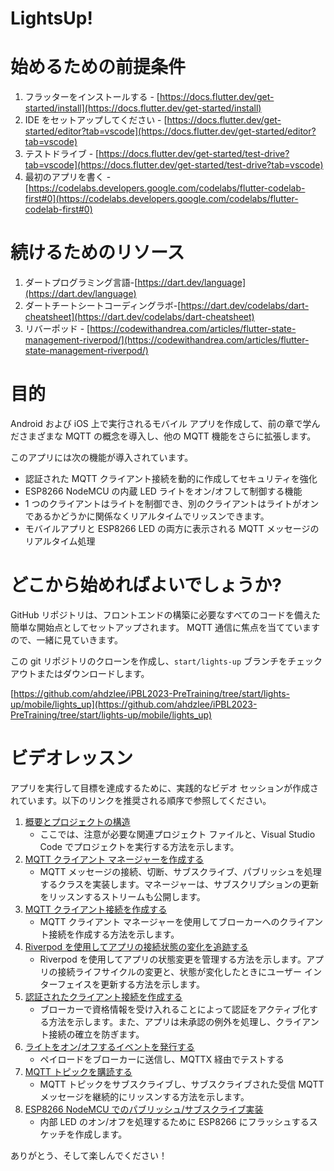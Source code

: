 # LightsUp!

# 始めるための前提条件

1. フラッターをインストールする - [https://docs.flutter.dev/get-started/install](https://docs.flutter.dev/get-started/install)
2. IDE をセットアップしてください - [https://docs.flutter.dev/get-started/editor?tab=vscode](https://docs.flutter.dev/get-started/editor?tab=vscode)
3. テストドライブ - [https://docs.flutter.dev/get-started/test-drive?tab=vscode](https://docs.flutter.dev/get-started/test-drive?tab=vscode)
4. 最初のアプリを書く - [https://codelabs.developers.google.com/codelabs/flutter-codelab-first#0](https://codelabs.developers.google.com/codelabs/flutter-codelab-first#0)

# 続けるためのリソース

1. ダートプログラミング言語-[https://dart.dev/language](https://dart.dev/language)
2. ダートチートシートコーディングラボ-[https://dart.dev/codelabs/dart-cheatsheet](https://dart.dev/codelabs/dart-cheatsheet)
3. リバーポッド - [https://codewithandrea.com/articles/flutter-state-management-riverpod/](https://codewithandrea.com/articles/flutter-state-management-riverpod/)

# 目的

Android および iOS 上で実行されるモバイル アプリを作成して、前の章で学んださまざまな MQTT の概念を導入し、他の MQTT 機能をさらに拡張します。

このアプリには次の機能が導入されています。

- 認証された MQTT クライアント接続を動的に作成してセキュリティを強化
- ESP8266 NodeMCU の内蔵 LED ライトをオン/オフして制御する機能
- 1 つのクライアントはライトを制御でき、別のクライアントはライトがオンであるかどうかに関係なくリアルタイムでリッスンできます。
- モバイルアプリと ESP8266 LED の両方に表示される MQTT メッセージのリアルタイム処理

# どこから始めればよいでしょうか?

GitHub リポジトリは、フロントエンドの構築に必要なすべてのコードを備えた簡単な開始点としてセットアップされます。 MQTT 通信に焦点を当てていますので、一緒に見ていきます。

この git リポジトリのクローンを作成し、`start/lights-up` ブランチをチェックアウトまたはダウンロードします。

[https://github.com/ahdzlee/iPBL2023-PreTraining/tree/start/lights-up/mobile/lights_up](https://github.com/ahdzlee/iPBL2023-PreTraining/tree/start/lights-up/mobile/lights_up)

# ビデオレッスン

アプリを実行して目標を達成するために、実践的なビデオ セッションが作成されています。以下のリンクを推奨される順序で参照してください。

1. [概要とプロジェクトの構造](https://youtu.be/FbndnKULc8E)
   - ここでは、注意が必要な関連プロジェクト ファイルと、Visual Studio Code でプロジェクトを実行する方法を示します。
1. [MQTT クライアント マネージャーを作成する](https://youtu.be/Xg-AAr1IL2E)
   - MQTT メッセージの接続、切断、サブスクライブ、パブリッシュを処理するクラスを実装します。マネージャーは、サブスクリプションの更新をリッスンするストリームも公開します。
1. [MQTT クライアント接続を作成する](https://youtu.be/2Yv1fI4ulR8)
   - MQTT クライアント マネージャーを使用してブローカーへのクライアント接続を作成する方法を示します。
1. [Riverpod を使用してアプリの接続状態の変化を追跡する](https://youtu.be/mP_LQKsqJj0)
   - Riverpod を使用してアプリの状態変更を管理する方法を示します。アプリの接続ライフサイクルの変更と、状態が変化したときにユーザー インターフェイスを更新する方法を示します。
1. [認証されたクライアント接続を作成する](https://youtu.be/eVuhqOFzBeU)
   - ブローカーで資格情報を受け入れることによって認証をアクティブ化する方法を示します。また、アプリは未承認の例外を処理し、クライアント接続の確立を防ぎます。
1. [ライトをオン/オフするイベントを発行する](https://youtu.be/3-4AGUBcNqU)
   - ペイロードをブローカーに送信し、MQTTX 経由でテストする
1. [MQTT トピックを購読する](https://youtu.be/mUgx4FV6ovY)
   - MQTT トピックをサブスクライブし、サブスクライブされた受信 MQTT メッセージを継続的にリッスンする方法を示します。
1. [ESP8266 NodeMCU でのパブリッシュ/サブスクライブ実装](https://youtu.be/pBd3tbD6LB8)
   - 内部 LED のオン/オフを処理するために ESP8266 にフラッシュするスケッチを作成します。

ありがとう、そして楽しんでください！
